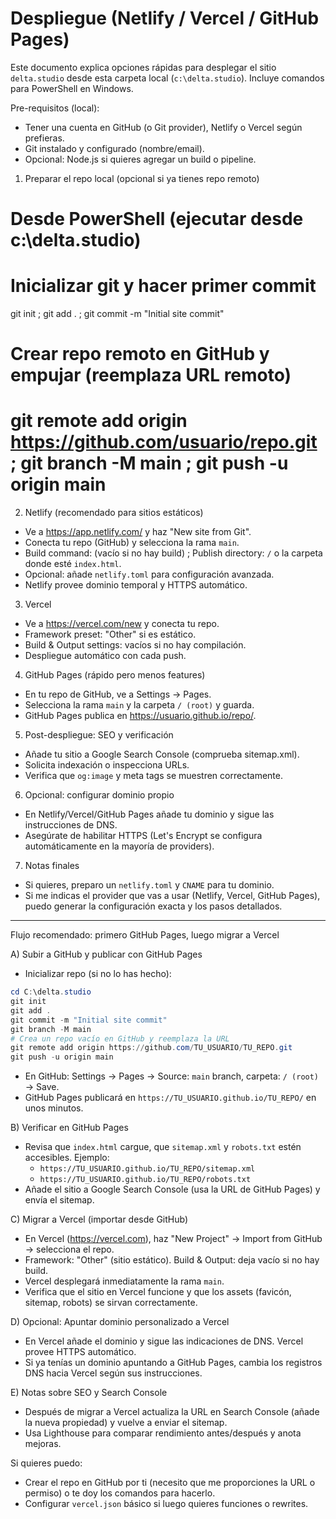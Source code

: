 # Despliegue (Netlify / Vercel / GitHub Pages)

Este documento explica opciones rápidas para desplegar el sitio `delta.studio` desde esta carpeta local (`c:\delta.studio`). Incluye comandos para PowerShell en Windows.

Pre-requisitos (local):
- Tener una cuenta en GitHub (o Git provider), Netlify o Vercel según prefieras.
- Git instalado y configurado (nombre/email).
- Opcional: Node.js si quieres agregar un build o pipeline.

1) Preparar el repo local (opcional si ya tienes repo remoto)

# Desde PowerShell (ejecutar desde c:\delta.studio)

# Inicializar git y hacer primer commit
git init ; git add . ; git commit -m "Initial site commit"

# Crear repo remoto en GitHub y empujar (reemplaza URL remoto)
# git remote add origin https://github.com/usuario/repo.git ; git branch -M main ; git push -u origin main

2) Netlify (recomendado para sitios estáticos)
- Ve a https://app.netlify.com/ y haz "New site from Git".
- Conecta tu repo (GitHub) y selecciona la rama `main`.
- Build command: (vacío si no hay build) ; Publish directory: `/` o la carpeta donde esté `index.html`.
- Opcional: añade `netlify.toml` para configuración avanzada.
- Netlify provee dominio temporal y HTTPS automático.

3) Vercel
- Ve a https://vercel.com/new y conecta tu repo.
- Framework preset: "Other" si es estático.
- Build & Output settings: vacíos si no hay compilación.
- Despliegue automático con cada push.

4) GitHub Pages (rápido pero menos features)
- En tu repo de GitHub, ve a Settings → Pages.
- Selecciona la rama `main` y la carpeta `/ (root)` y guarda.
- GitHub Pages publica en https://usuario.github.io/repo/.

5) Post-despliegue: SEO y verificación
- Añade tu sitio a Google Search Console (comprueba sitemap.xml).
- Solicita indexación o inspecciona URLs.
- Verifica que `og:image` y meta tags se muestren correctamente.

6) Opcional: configurar dominio propio
- En Netlify/Vercel/GitHub Pages añade tu dominio y sigue las instrucciones de DNS.
- Asegúrate de habilitar HTTPS (Let's Encrypt se configura automáticamente en la mayoría de providers).

7) Notas finales
- Si quieres, preparo un `netlify.toml` y `CNAME` para tu dominio.
- Si me indicas el provider que vas a usar (Netlify, Vercel, GitHub Pages), puedo generar la configuración exacta y los pasos detallados.

---

Flujo recomendado: primero GitHub Pages, luego migrar a Vercel

A) Subir a GitHub y publicar con GitHub Pages

- Inicializar repo (si no lo has hecho):

```powershell
cd C:\delta.studio
git init
git add .
git commit -m "Initial site commit"
git branch -M main
# Crea un repo vacío en GitHub y reemplaza la URL
git remote add origin https://github.com/TU_USUARIO/TU_REPO.git
git push -u origin main
```

- En GitHub: Settings → Pages → Source: `main` branch, carpeta: `/ (root)` → Save.
- GitHub Pages publicará en `https://TU_USUARIO.github.io/TU_REPO/` en unos minutos.

B) Verificar en GitHub Pages

- Revisa que `index.html` cargue, que `sitemap.xml` y `robots.txt` estén accesibles. Ejemplo: 
	- `https://TU_USUARIO.github.io/TU_REPO/sitemap.xml`
	- `https://TU_USUARIO.github.io/TU_REPO/robots.txt`
- Añade el sitio a Google Search Console (usa la URL de GitHub Pages) y envía el sitemap.

C) Migrar a Vercel (importar desde GitHub)

- En Vercel (https://vercel.com), haz "New Project" → Import from GitHub → selecciona el repo.
- Framework: "Other" (sitio estático). Build & Output: deja vacío si no hay build.
- Vercel desplegará inmediatamente la rama `main`.
- Verifica que el sitio en Vercel funcione y que los assets (favicón, sitemap, robots) se sirvan correctamente.

D) Opcional: Apuntar dominio personalizado a Vercel

- En Vercel añade el dominio y sigue las indicaciones de DNS. Vercel provee HTTPS automático.
- Si ya tenías un dominio apuntando a GitHub Pages, cambia los registros DNS hacia Vercel según sus instrucciones.

E) Notas sobre SEO y Search Console

- Después de migrar a Vercel actualiza la URL en Search Console (añade la nueva propiedad) y vuelve a enviar el sitemap.
- Usa Lighthouse para comparar rendimiento antes/después y anota mejoras.

Si quieres puedo:
- Crear el repo en GitHub por ti (necesito que me proporciones la URL o permiso) o te doy los comandos para hacerlo.
- Configurar `vercel.json` básico si luego quieres funciones o rewrites.
